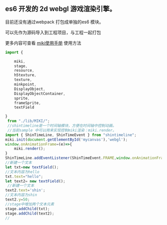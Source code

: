 ## es6 开发的 2d webgl 游戏渲染引擎。
目前还没有通过webpack 打包成单独的es6 模块。

可以先作为源码导入到工程项目，与工程一起打包

更多内容可查看 [miki使用手册](https://github.com/shinku/miki-es6/wiki)
使用方法
```javascript
import {

    miki,
    stage,
    resource,
    h5texture,
    texture,
    minkpoint,
    DisplayObject,
    DisplayObjectContainer,
    sprite,
    frameSprite,
    textField

}
 from "./lib/MIKI/";
 //shintimeline是一个时间轴模块，方便在时间轴中控制动画。
 //当前sample 中可以用来实现控制miki渲染：miki.render。
import { ShinTimeLine, ShinTimeEvent } from "shintimeline";
miki.init(document.getElementById('mycanvas'),'webgl');
window.onAnimationFrame=(e)=>{
    miki.render();
}
ShinTimeLine.addEventListener(ShinTimeEvent.FRAME,window.onAnimationFrame,window);
//新建一个文本
let txt=new textField();
//文本内容为hello
txt.text="hello";
let text2= new textField();
 //新建一个文本
text2.text='shin';
//文本内容为shin
text2.y=50;
//stage中增加两个文本元素
stage.addChild(txt);
stage.addChild(text2);
//
```

